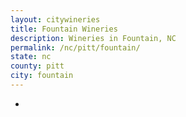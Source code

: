 ```yaml
---
layout: citywineries
title: Fountain Wineries
description: Wineries in Fountain, NC
permalink: /nc/pitt/fountain/
state: nc
county: pitt
city: fountain
---
```

-
